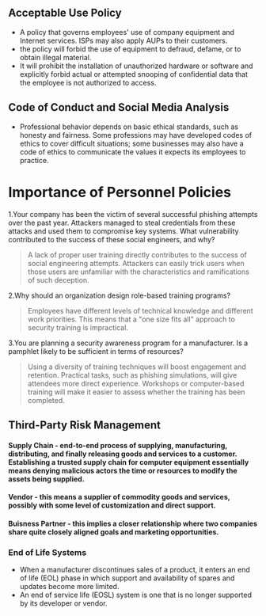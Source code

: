 ## Acceptable Use Policy

 - A policy that governs employees' use of company equipment and Internet services. ISPs may also apply AUPs to their customers.
 - the policy will forbid the use of equipment to defraud, defame, or to obtain illegal material. 
 - It will prohibit the installation of unauthorized hardware or software and explicitly forbid actual or attempted snooping of confidential data that the employee is not authorized to access.

## Code of Conduct and Social Media Analysis

 - Professional behavior depends on basic ethical standards, such as honesty and fairness. Some professions may have developed codes of ethics to cover difficult situations; some businesses may also have a code of ethics to communicate the values it expects its employees to practice.
 
# Importance of Personnel Policies

1.Your company has been the victim of several successful phishing attempts over the past year. Attackers managed to steal credentials from these attacks and used them to compromise key systems. What vulnerability contributed to the success of these social engineers, and why?
 > A lack of proper user training directly contributes to the success of social engineering attempts. Attackers can easily trick users when those users are unfamiliar with the characteristics and ramifications of such deception.

2.Why should an organization design role-based training programs?
 > Employees have different levels of technical knowledge and different work priorities. This means that a "one size fits all" approach to security training is impractical.

3.You are planning a security awareness program for a manufacturer. Is a pamphlet likely to be sufficient in terms of resources?
 > Using a diversity of training techniques will boost engagement and retention. Practical tasks, such as phishing simulations, will give attendees more direct experience. Workshops or computer-based training will make it easier to assess whether the training has been completed.

## Third-Party Risk Management

#### Supply Chain - end-to-end process of supplying, manufacturing, distributing, and finally releasing goods and services to a customer. Establishing a trusted supply chain for computer equipment essentially means denying malicious actors the time or resources to modify the assets being supplied.

#### Vendor - this means a supplier of commodity goods and services, possibly with some level of customization and direct support.

#### Buisness Partner - this implies a closer relationship where two companies share quite closely aligned goals and marketing opportunities.

### End of Life Systems

 - When a manufacturer discontinues sales of a product, it enters an end of life (EOL) phase in which support and availability of spares and updates become more limited.
 - An end of service life (EOSL) system is one that is no longer supported by its developer or vendor.

